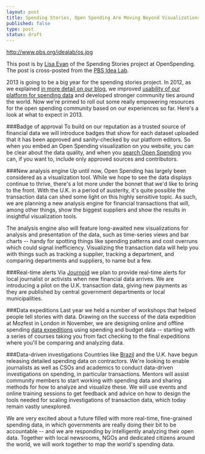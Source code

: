 ```yaml
---
layout: post
title: Spending Stories, Open Spending Are Moving Beyond Visualizations
published: false
type: post
status: draft
---
```


http://www.pbs.org/idealab/os.jpg

This post is by [Lisa Evan](https://twitter.com/objectgroup) of the Spending Stories project at OpenSpending. The post is cross-posted from the [PBS Idea Lab](http://www.pbs.org/idealab/2013/03/spending-stories-open-spending-are-moving-beyond-visualizations059.html).

2013 is going to be a big year for the spending stories project. In 2012, as we explained [in more detail on our blog](http://openspending.org/blog/2012/12/24/Roundup.html), we improved [usability of our platform for spending data](http://openspending.org/help/index.html) and developed stronger community ties around the world. Now we're primed to roll out some really empowering resources for the open spending community based on our experiences so far. Here's a look at what to expect in 2013.

###Badge of approval
To build on our reputation as a trusted source of financial data we will introduce badges that show for each dataset uploaded that it has been approved and sanity-checked by our platform editors. So when you embed an Open Spending visualization on you website, you can be clear about the data quality, and when you [search Open Spending](http://openspending.org/search) you can, if you want to, include only approved sources and contributors.

###New analysis engine
Up until now, Open Spending has largely been considered as a visualization tool. While we hope to see the data displays continue to thrive, there's a lot more under the bonnet that we'd like to bring to the front. With the U.K. in a period of austerity, it's quite possible the transaction data can shed some light on this highly sensitive topic. As such, we are planning a new analysis engine for financial transactions that will, among other things, show the biggest suppliers and show the results in insightful visualization tools.

The analysis engine also will feature long-awaited new visualizations for analysis and presentation of the data, such as time-series views and bar charts -- handy for spotting things like spending patterns and cost overruns which could signal inefficiency. Visualizing the transaction data will help you with things such as tracking a supplier, tracking a department, and comparing departments and suppliers, to name but a few.

###Real-time alerts
Via [Journoid](https://github.com/pudo/journoid) we plan to provide real-time alerts for local journalist or activists when new financial data arrives. We are introducing a pilot on the U.K. transaction data, giving new payments as they are published by central government departments or local municipalities.

###Data expeditions
Last year we held a number of workshops that helped people tell stories with data. Drawing on the success of the data expedition at Mozfest in London in November, we are designing online and offline spending [data expeditions](http://blog.okfn.org/2012/11/14/data-expeditions-at-mozfest/) using spending and budget data -- starting with a series of courses taking you from fact checking to the final expeditions where you'll be comparing and analyzing data.

###Data-driven investigations
Countries like [Brazil](http://openspending.org/blog/2012/07/19/Caring-for-your-neighbourhood.html) and the U.K. have begun releasing detailed spending data on contractors. We're looking to enable journalists as well as CSOs and academics to conduct data-driven investigations on spending, in particular transactions. Mentors will assist community members to start working with spending data and sharing methods for how to analyze and visualize these. We will use events and online training sessions to get feedback and advice on how to design the tools needed for scaling investigations of transaction data, which today remain vastly unexplored.

We are very excited about a future filled with more real-time, fine-grained spending data, in which governments are really doing their bit to be accountable -- and we are responding by intelligently analyzing their open data. Together with local newsrooms, NGOs and dedicated citizens around the world, we will work together to map the world's spending data.
